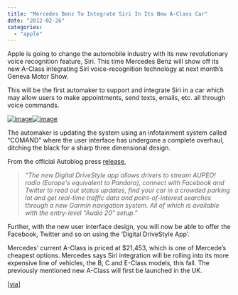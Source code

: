 ```yaml
---
title: "Mercedes Benz To Integrate Siri In Its New A-Class Car"
date: "2012-02-26"
categories: 
  - "apple"
---
```


Apple is going to change the automobile industry with its new revolutionary voice recognition feature, Siri. This time Mercedes Benz will show off its new A-Class integrating Siri voice-recognition technology at next month’s Geneva Motor Show.

This will be the first automaker to support and integrate Siri in a car which may allow users to make appointments, send texts, emails, etc. all through voice commands.

[![image](images/image%25255B5%25255D.png "image")![image](http://lh4.ggpht.com/-36E6iKiPSQ8/T0nweaZ5ShI/AAAAAAAAIdA/G4mqtfOxOWY/image_thumb%25255B1%25255D.png?imgmax=800 "image")](http://lh3.ggpht.com/-w2PQUso7c-w/T0nwcLatrTI/AAAAAAAAIco/AxctwGJSiMQ/s1600-h/image%25255B2%25255D.png)

The automaker is updating the system using an infotainment system called “COMAND” where the user interface has undergone a complete overhaul, ditching the black for a sharp three dimensional design.

From the official Autoblog press [release](http://www.autoblog.com/2012/02/24/mercedes-benz-integrates-iphone-siri-into-all-new-a-class/),

> _“The new Digital DriveStyle app allows drivers to stream AUPEO! radio (Europe's equivalent to Pandora), connect with Facebook and Twitter to read out status updates, find your car in a crowded parking lot and get real-time traffic data and point-of-interest searches through a new Garmin navigation system. All of which is available with the entry-level "Audio 20" setup.”_  

Further, with the new user interface design, you will now be able to offer the Facebook, Twitter and so on using the ‘Digital DriveStyle App’.

Mercedes’ current A-Class is priced at $21,453, which is one of Mercede’s cheapest options. Mercedes says Siri integration will be rolling into its more expensive line of vehicles, the B, C and E-Class models, this fall. The previously mentioned new A-Class will first be launched in the UK.

\[[via](http://www.autoblog.com/2012/02/24/mercedes-benz-integrates-iphone-siri-into-all-new-a-class/)\]
